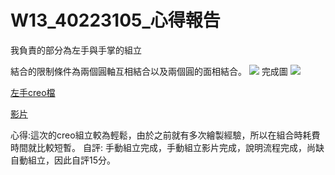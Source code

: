 # W13_40223105_心得報告
我負責的部分為左手與手掌的組立

結合的限制條件為兩個圓軸互相結合以及兩個圓的面相結合。
![](https://copy.com/hfVrJrxGpE8RMXxQ)
完成圖
![](https://copy.com/x7pBp9iActjRdKvz)

[左手creo檔](https://copy.com/RiVOf2T7cnkH3EjF)

[影片](https://copy.com/TXKIOIuxzsdVazIu)

心得:這次的creo組立較為輕鬆，由於之前就有多次繪製經驗，所以在組合時耗費時間就比較短暫。
自評:
手動組立完成，手動組立影片完成，說明流程完成，尚缺自動組立，因此自評15分。